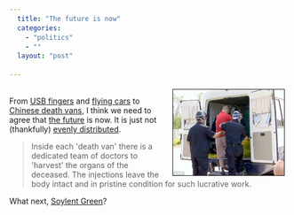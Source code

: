 ```yaml
---
  title: "The future is now"
  categories: 
    - "politics"
    - ""
  layout: "post"

---
```

<p>
<img src="/files/chinese-death-van.jpg" height="155" width="200" border="1" align="right" hspace="8" vspace="4" alt="Chinese execution van" title="Chinese execution van" />
<br />From <a href="http://bergie.iki.fi/blog/when_reality_meets_product_concepts/">USB fingers</a> and <a href="http://jalopnik.com/5173389/terrafugia-flying-car-makes-first-flight">flying cars</a> to <a href="http://www.dailymail.co.uk/news/worldnews/article-1165416/Chinas-hi-tech-death-van-criminals-executed-organs-sold-black-market.html?ITO=1490">Chinese death vans</a>, I think we need to agree that <a href="http://en.wikipedia.org/wiki/Cyberpunk">the future</a> is now. It is just not (thankfully) <a href="http://en.wikiquote.org/wiki/William_Gibson#Attributed">evenly distributed</a>.
</p><blockquote>
Inside each 'death van' there is a dedicated team of doctors to 'harvest' the organs of the deceased. The injections leave the body intact and in pristine condition for such lucrative work. 
</blockquote><p>
What next, <a href="http://en.wikipedia.org/wiki/Soylent_Green">Soylent Green</a>?
</p>